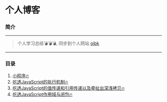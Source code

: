 # 个人博客
### 简介
***
> 个人学习总结💣💣💣,  同步到个人网站   [ojbk](https://blog.ojbk.fun) 
***

### 目录
1. [小程序🔥](README1.md)
2. [吃透JavaScript的执行机制🔥](README2.md)
3. [吃透JavaScript的值传递和引用传递以及牵扯出深浅拷贝🔥](README3.md)
4. [吃透JavaScript作用域与闭包🔥](README4.md)
